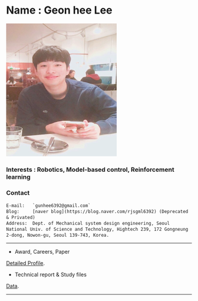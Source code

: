 
# Name : Geon hee Lee 

<img src="./images/profile2.png" width="300" height="360"  class="center">


### Interests : Robotics, Model-based control, Reinforcement learning


### Contact
```
E-mail:   `gunhee6392@gmail.com`
Blog:     [naver blog](https://blog.naver.com/rjsgml6392) (Deprecated & Privated)
Address:  Dept. of Mechanical system design engineering, Seoul National Univ. of Science and Technology, Hightech 239, 172 Gongneung 2-dong, Nowon-gu, Seoul 139-743, Korea.
```



---

*  Award, Careers, Paper

 [Detailed Profile](./profile.html).
 


 

*  Technical report & Study files

 [Data](./technical_report.html).



---
